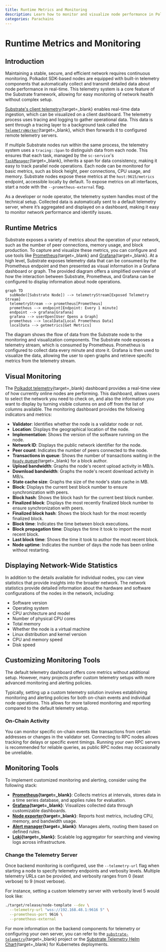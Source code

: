 ```yaml
---
title: Runtime Metrics and Monitoring
description: Learn how to monitor and visualize node performance in Polkadot SDK-based networks using telemetry, Prometheus, and Grafana for efficient runtime monitoring.
categories: Parachains
---
```


# Runtime Metrics and Monitoring

## Introduction

Maintaining a stable, secure, and efficient network requires continuous monitoring. Polkadot SDK-based nodes are equipped with built-in telemetry components that automatically collect and transmit detailed data about node performance in real-time. This telemetry system is a core feature of the Substrate framework, allowing for easy monitoring of network health without complex setup.

[Substrate's client telemetry](https://paritytech.github.io/polkadot-sdk/master/sc_telemetry/index.html){target=\_blank} enables real-time data ingestion, which can be visualized on a client dashboard. The telemetry process uses tracing and logging to gather operational data. This data is sent through a tracing layer to a background task called the [`TelemetryWorker`](https://paritytech.github.io/polkadot-sdk/master/sc_telemetry/struct.TelemetryWorker.html){target=\_blank}, which then forwards it to configured remote telemetry servers.

If multiple Substrate nodes run within the same process, the telemetry system uses a `tracing::Span` to distinguish data from each node. This ensures that each task, managed by the `sc-service`'s [`TaskManager`](https://paritytech.github.io/polkadot-sdk/master/sc_service/struct.TaskManager.html){target=\_blank}, inherits a span for data consistency, making it easy to track parallel node operations. Each node can be monitored for basic metrics, such as block height, peer connections, CPU usage, and memory. Substrate nodes expose these metrics at the `host:9615/metrics` endpoint, accessible locally by default. To expose metrics on all interfaces, start a node with the `--prometheus-external` flag.

As a developer or node operator, the telemetry system handles most of the technical setup. Collected data is automatically sent to a default telemetry server, where it’s aggregated and displayed on a dashboard, making it easy to monitor network performance and identify issues.

## Runtime Metrics

Substrate exposes a variety of metrics about the operation of your network, such as the number of peer connections, memory usage, and block production. To capture and visualize these metrics, you can configure and use tools like [Prometheus](https://prometheus.io/){target=\_blank} and [Grafana](https://grafana.com/){target=\_blank}. At a high level, Substrate exposes telemetry data that can be consumed by the Prometheus endpoint and then presented as visual information in a Grafana dashboard or graph. The provided diagram offers a simplified overview of how the interaction between Substrate, Prometheus, and Grafana can be configured to display information about node operations.

```mermaid
graph TD
  subNode([Substrate Node]) --> telemetryStream[Exposed Telemetry Stream]
  telemetryStream --> prometheus[Prometheus]
  prometheus --> endpoint[Endpoint: Every 1 minute]
  endpoint --> grafana[Grafana]
  grafana --> userOpen[User Opens a Graph]
  prometheus --> localData[Local Prometheus Data]
  localData --> getmetrics[Get Metrics]
```

The diagram shows the flow of data from the Substrate node to the monitoring and visualization components. The Substrate node exposes a telemetry stream, which is consumed by Prometheus. Prometheus is configured to collect data every minute and store it. Grafana is then used to visualize the data, allowing the user to open graphs and retrieve specifc metrics from the telemetry stream.

## Visual Monitoring

The [Polkadot telemetry](https://telemetry.polkadot.io/){target=\_blank} dashboard provides a real-time view of how currently online nodes are performing. This dashboard, allows users to select the network you need to check on, and also the information you want to display by turning visible columns on and off from the list of columns available. The monitoring dashboard provides the following indicators and metrics:

- **Validator**: Identifies whether the node is a validator node or not.
- **Location**: Displays the geographical location of the node.
- **Implementation**: Shows the version of the software running on the node.
- **Network ID**: Displays the public network identifier for the node.
- **Peer count**: Indicates the number of peers connected to the node.
- **Transactions in queue**: Shows the number of transactions waiting in the [`Ready` queue](https://paritytech.github.io/polkadot-sdk/master/sc_transaction_pool_api/enum.TransactionStatus.html#variant.Ready){target=\_blank} for a block author.
- **Upload bandwidth**: Graphs the node's recent upload activity in MB/s.
- **Download bandwidth**: Graphs the node's recent download activity in MB/s.
- **State cache size**: Graphs the size of the node's state cache in MB.
- **Block**: Displays the current best block number to ensure synchronization with peers.
- **Block hash**: Shows the block hash for the current best block number.
- **Finalized block**: Displays the most recently finalized block number to ensure synchronization with peers.
- **Finalized block hash**: Shows the block hash for the most recently finalized block.
- **Block time**: Indicates the time between block executions.
- **Block propagation time**: Displays the time it took to import the most recent block.
- **Last block time**: Shows the time it took to author the most recent block.
- **Node uptime**: Indicates the number of days the node has been online without restarting.

## Displaying Network-Wide Statistics

In addition to the details available for individual nodes, you can view statistics that provide insights into the broader network. The network statistics provide detailed information about the hardware and software configurations of the nodes in the network, including:

- Software version
- Operating system
- CPU architecture and model
- Number of physical CPU cores
- Total memory
- Whether the node is a virtual machine
- Linux distribution and kernel version
- CPU and memory speed
- Disk speed

## Customizing Monitoring Tools

The default telemetry dashboard offers core metrics without additional setup. However, many projects prefer custom telemetry setups with more advanced monitoring and alerting policies.

Typically, setting up a custom telemetry solution involves establishing monitoring and alerting policies for both on-chain events and individual node operations. This allows for more tailored monitoring and reporting compared to the default telemetry setup.

### On-Chain Activity

You can monitor specific on-chain events like transactions from certain addresses or changes in the validator set. Connecting to RPC nodes allows tracking for delays or specific event timings. Running your own RPC servers is recommended for reliable queries, as public RPC nodes may occasionally be unreliable.

## Monitoring Tools

To implement customized monitoring and alerting, consider using the following stack:

- **[Prometheus](https://prometheus.io/){target=\_blank}**: Collects metrics at intervals, stores data in a time series database, and applies rules for evaluation.
- **[Grafana](https://grafana.com/){target=\_blank}**: Visualizes collected data through customizable dashboards.
- **[Node exporter](https://github.com/prometheus/node_exporter){target=\_blank}**: Reports host metrics, including CPU, memory, and bandwidth usage.
- **[Alert manager](https://github.com/prometheus/alertmanager){target=\_blank}**: Manages alerts, routing them based on defined rules.
- **[Loki](https://github.com/grafana/loki){target=\_blank}**: Scalable log aggregator for searching and viewing logs across infrastructure.

### Change the Telemetry Server

Once backend monitoring is configured, use the `--telemetry-url` flag when starting a node to specify telemetry endpoints and verbosity levels. Multiple telemetry URLs can be provided, and verbosity ranges from 0 (least verbose) to 9 (most verbose).

For instance, setting a custom telemetry server with verbosity level 5 would look like:

```bash
./target/release/node-template --dev \
  --telemetry-url "wss://192.168.48.1:9616 5" \
  --prometheus-port 9616 \
  --prometheus-external
```

For more information on the backend components for telemetry or configuring your own server, you can refer to the [`substrate-telemetry`](https://github.com/paritytech/substrate-telemetry){target=\_blank} project or the [Substrate Telemetry Helm Chart](https://github.com/paritytech/helm-charts/blob/main/charts/substrate-telemetry/README.md){target=\_blank} for Kubernetes deployments.
